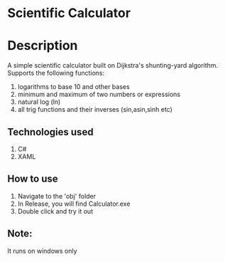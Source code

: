 # Scientific Calculator

# Description
A simple scientific calculator built on Dijkstra's shunting-yard algorithm. Supports the following functions:
1. logarithms to base 10 and other bases
2. minimum and maximum of two numbers or expressions
3. natural log (ln)
4. all trig functions and their inverses (sin,asin,sinh etc)

## Technologies used
1. C#
2. XAML


## How to use 
1. Navigate to the 'obj' folder
2. In Release, you will find Calculator.exe
3. Double click and try it out


## Note:
It runs on windows only 
